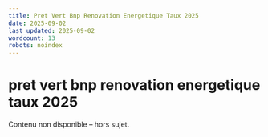 ```yaml
---
title: Pret Vert Bnp Renovation Energetique Taux 2025
date: 2025-09-02
last_updated: 2025-09-02
wordcount: 13
robots: noindex
---
```


# pret vert bnp renovation energetique taux 2025

Contenu non disponible – hors sujet.